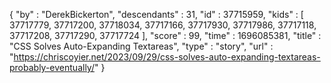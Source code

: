 {
  "by" : "DerekBickerton",
  "descendants" : 31,
  "id" : 37715959,
  "kids" : [ 37717779, 37717200, 37718034, 37717166, 37717930, 37717986, 37717118, 37717208, 37717290, 37717724 ],
  "score" : 99,
  "time" : 1696085381,
  "title" : "CSS Solves Auto-Expanding Textareas",
  "type" : "story",
  "url" : "https://chriscoyier.net/2023/09/29/css-solves-auto-expanding-textareas-probably-eventually/"
}

